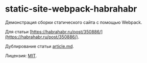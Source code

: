 # static-site-webpack-habrahabr

Демонстрация сборки статического сайта с помощью Webpack.

Для статьи [https://habrahabr.ru/post/350886/](https://habrahabr.ru/post/350886/).

Дублирование статьи [article.md](https://github.com/Harrix/static-site-webpack-habrahabr/blob/master/docs/article.md).

Лицензия: [MIT](https://github.com/Harrix/static-site-webpack-habrahabr/blob/master/LICENSE.md).